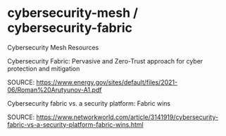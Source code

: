 # cybersecurity-mesh / cybersecurity-fabric
Cybersecurity Mesh Resources

Cybersecurity Fabric: Pervasive and Zero-Trust approach for cyber protection and mitigation 

SOURCE: https://www.energy.gov/sites/default/files/2021-06/Roman%20Arutyunov-A1.pdf

Cybersecurity fabric vs. a security platform: Fabric wins

SOURCE: https://www.networkworld.com/article/3141919/cybersecurity-fabric-vs-a-security-platform-fabric-wins.html
